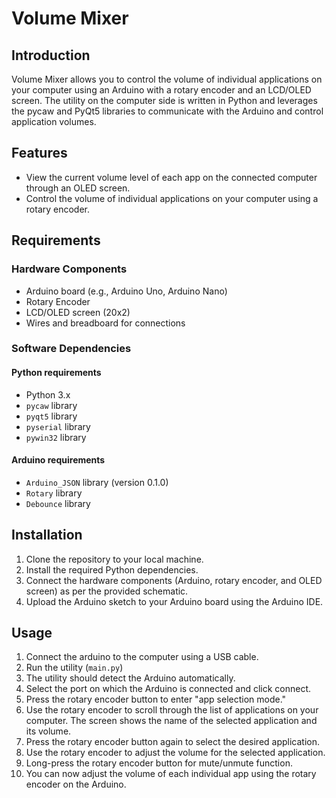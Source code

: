 # Volume Mixer

## Introduction

Volume Mixer allows you to control the volume of individual applications on your computer using an Arduino with a rotary encoder and an LCD/OLED screen. The utility on the computer side is written in Python and leverages the pycaw and PyQt5 libraries to communicate with the Arduino and control application volumes.

## Features

- View the current volume level of each app on the connected computer through an OLED screen.
- Control the volume of individual applications on your computer using a rotary encoder.

## Requirements

### Hardware Components

- Arduino board (e.g., Arduino Uno, Arduino Nano)
- Rotary Encoder
- LCD/OLED screen (20x2)
- Wires and breadboard for connections

### Software Dependencies

#### Python requirements

- Python 3.x
- `pycaw` library
- `pyqt5` library
- `pyserial` library
- `pywin32` library

#### Arduino requirements

- `Arduino_JSON` library (version 0.1.0)
- `Rotary` library
- `Debounce` library

## Installation

1. Clone the repository to your local machine.
2. Install the required Python dependencies.
3. Connect the hardware components (Arduino, rotary encoder, and OLED screen) as per the provided schematic.
4. Upload the Arduino sketch to your Arduino board using the Arduino IDE.

## Usage

1. Connect the arduino to the computer using a USB cable.
2. Run the utility (`main.py`)
3. The utility should detect the Arduino automatically.
4. Select the port on which the Arduino is connected and click connect.
5. Press the rotary encoder button to enter "app selection mode."
6. Use the rotary encoder to scroll through the list of applications on your computer. The screen shows the name of the selected application and its volume.
7. Press the rotary encoder button again to select the desired application.
8. Use the rotary encoder to adjust the volume for the selected application.
9. Long-press the rotary encoder button for mute/unmute function.
10. You can now adjust the volume of each individual app using the rotary encoder on the Arduino.

